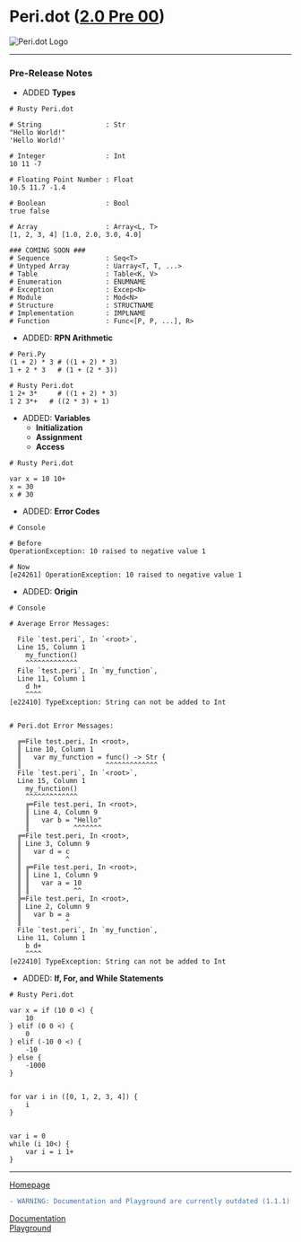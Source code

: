 # Peri.dot ([2.0 Pre 00](https://github.com/toto-bird/Peri.dot/releases/tag/2.0.0-pre-00))

![Peri.dot Logo](https://raw.githubusercontent.com/toto-bird/Peri.dot/master/logo.png)

---

### Pre-Release Notes
- ADDED __Types__
```peridot
# Rusty Peri.dot

# String                : Str
"Hello World!"
'Hello World!'

# Integer               : Int
10 11 -7

# Floating Point Number : Float
10.5 11.7 -1.4

# Boolean               : Bool
true false

# Array                 : Array<L, T>
[1, 2, 3, 4] [1.0, 2.0, 3.0, 4.0]

### COMING SOON ###
# Sequence              : Seq<T>
# Untyped Array         : Uarray<T, T, ...>
# Table                 : Table<K, V>
# Enumeration           : ENUMNAME
# Exception             : Excep<N>
# Module                : Mod<N>
# Structure             : STRUCTNAME
# Implementation        : IMPLNAME
# Function              : Func<[P, P, ...], R>
```


- ADDED: __RPN Arithmetic__
```peridot
# Peri.Py
(1 + 2) * 3 # ((1 + 2) * 3)
1 + 2 * 3   # (1 + (2 * 3))

# Rusty Peri.dot
1 2+ 3*     # ((1 + 2) * 3)
1 2 3*+   # ((2 * 3) + 1)
```


- ADDED: __Variables__
  - __Initialization__
  - __Assignment__
  - __Access__
```peridot
# Rusty Peri.dot

var x = 10 10+
x = 30
x # 30
```


- ADDED: __Error Codes__
```
# Console

# Before
OperationException: 10 raised to negative value 1

# Now
[e24261] OperationException: 10 raised to negative value 1
```


- ADDED: __Origin__
```
# Console

# Average Error Messages:

  File `test.peri`, In `<root>`,
  Line 15, Column 1
    my_function()
    ^^^^^^^^^^^^^
  File `test.peri`, In `my_function`,
  Line 11, Column 1
    d h+
    ^^^^
[e22410] TypeException: String can not be added to Int


# Peri.dot Error Messages:

  ╔═File test.peri, In <root>,
  ║ Line 10, Column 1
  ║   var my_function = func() -> Str {
  ║                     ^^^^^^^^^^^^^
  File `test.peri`, In `<root>`,
  Line 15, Column 1
    my_function()
    ^^^^^^^^^^^^^
    ╔═File test.peri, In <root>,
    ║ Line 4, Column 9
    ║   var b = "Hello"
    ║           ^^^^^^^
  ╔═File test.peri, In <root>,
  ║ Line 3, Column 9
  ║   var d = c
  ║           ^
  ║ ╔═File test.peri, In <root>,
  ║ ║ Line 1, Column 9
  ║ ║   var a = 10
  ║ ║           ^^
  ╠═File test.peri, In <root>,
  ║ Line 2, Column 9
  ║   var b = a
  ║           ^
  File `test.peri`, In `my_function`,
  Line 11, Column 1
    b d+
    ^^^^
[e22410] TypeException: String can not be added to Int
```


- ADDED: __If, For, and While Statements__
```peridot
# Rusty Peri.dot

var x = if (10 0 <) {
    10
} elif (0 0 <) {
    0
} elif (-10 0 <) {
    -10
} else {
    -1000
}


for var i in ([0, 1, 2, 3, 4]) {
    i
}


var i = 0
while (i 10<) {
    var i = i 1+
}
```
---

[Homepage](https://toto-bird.github.io/Peri.dot-lang/)<br />
```diff
- WARNING: Documentation and Playground are currently outdated (1.1.1)
```
[Documentation](https://toto-bird.github.io/Peri.dot-lang/docs)<br />
[Playground](https://toto-bird.github.io/Peri.dot-lang/playground)<br />
